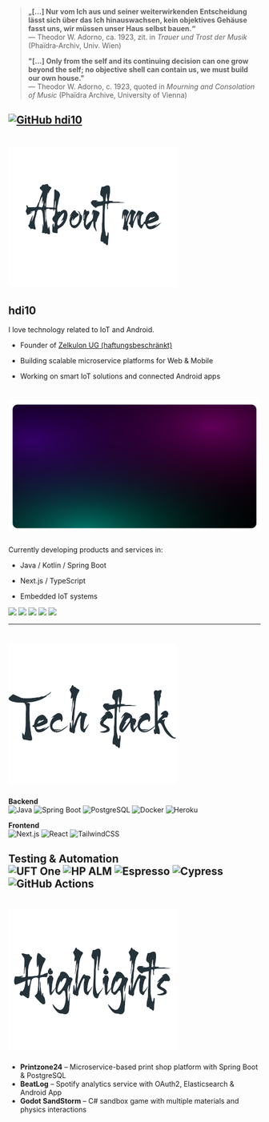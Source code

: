 > **„[...] Nur vom Ich aus und seiner weiterwirkenden Entscheidung lässt sich über das Ich hinauswachsen, kein objektives Gehäuse fasst uns, wir müssen unser Haus selbst bauen.“**  
> — Theodor W. Adorno, ca. 1923, zit. in *Trauer und Trost der Musik* (Phaïdra‑Archiv, Univ. Wien)
> 
> **"[...] Only from the self and its continuing decision can one grow beyond the self; no objective shell can contain us, we must build our own house."**  
> — Theodor W. Adorno, c. 1923, quoted in *Mourning and Consolation of Music* (Phaïdra Archive, University of Vienna)

[![GitHub hdi10](https://img.shields.io/github/followers/hdi10?label=Follow&style=social)](https://github.com/hdi10)
---
# ![About me](assets/aboutme.png)

## hdi10
I love technology related to IoT and Android.

*   Founder of [Zelkulon UG (haftungsbeschränkt)](https://zelkulon.com)

*   Building scalable microservice platforms for Web & Mobile

*   Working on smart IoT solutions and connected Android apps

# ![About me](assets/zelkulon.svg)

Currently developing products and services in:

*   Java / Kotlin / Spring Boot

*   Next.js / TypeScript

*    Embedded IoT systems

<p>
  <img src="https://img.shields.io/badge/Java-5%2B_Years-orange?logo=java&logoColor=white">
  <img src="https://img.shields.io/badge/Kotlin-5%2B_Years-violet?logo=kotlin&logoColor=white">
  <img src="https://img.shields.io/badge/TDD-Practitioner-green?logo=testcafe&logoColor=white">
  <img src="https://img.shields.io/badge/Clean%20Code-Passionate-blue?logo=codereview&logoColor=white">
  <img src="https://img.shields.io/badge/IoT-5%2B_Years-darkblue?logo=internet-of-things&logoColor=white">
</p>

---

# ![Tech Stack](assets/techstack.png)
**Backend**\
![Java](https://img.shields.io/badge/Java-white?logo=openjdk&logoColor=orange)
![Spring Boot](https://img.shields.io/badge/Spring%20Boot-white?logo=spring&logoColor=Spring-green)
![PostgreSQL](https://img.shields.io/badge/PostgreSQL-white?logo=postgresql&logoColor=PostgreSQL-blue)
![Docker](https://img.shields.io/badge/docker-white?logo=docker&logoColor=docker-blue)
![Heroku](https://img.shields.io/badge/heroku-white?logo=heroku&logoColor=purple)

**Frontend**\
![Next.js](https://img.shields.io/badge/Next.js-white?logo=nextdotjs&logoColor=black)
![React](https://img.shields.io/badge/React-white?logo=react&logoColor=deepskyblue)
![TailwindCSS](https://img.shields.io/badge/TailwindCSS-white?logo=tailwind-css&logoColor=lightseagreen)

**Testing & Automation**\
![UFT One](https://img.shields.io/badge/UFT%20One-white?logo=hp&logoColor=teal)
![HP ALM](https://img.shields.io/badge/HP%20ALM-white?logo=hp&logoColor=teal)
![Espresso](https://img.shields.io/badge/Espresso-white?logo=android&logoColor=mediumseagreen)
![Cypress](https://img.shields.io/badge/Cypress-white?logo=cypress&logoColor=dimgrey)
![GitHub Actions](https://img.shields.io/badge/GitHub%20Actions-white?logo=githubactions&logoColor=dodgerblue)
---

# ![Highlight Projects](assets/highlights.png)
- **Printzone24** – Microservice-based print shop platform with Spring Boot & PostgreSQL  
- **BeatLog** – Spotify analytics service with OAuth2, Elasticsearch & Android App  
- **Godot SandStorm** – C# sandbox game with multiple materials and physics interactions  

